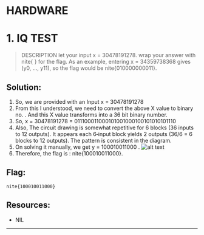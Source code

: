 # HARDWARE

# 1. IQ TEST
> DESCRIPTION
let your input x = 30478191278.
wrap your answer with nite{ } for the flag.
As an example, entering x = 34359738368 gives (y0, ..., y11), so the flag would be nite{010000000011}.

## Solution:
1. So, we are provided with an Input x = 30478191278
2. From this I understood, we need to convert the above X value to binary no. . And this X value transforms into a 36 bit binary number.
3. So, x = 30478191278 = 011100011000101001000100101010101110
4. Also, The circuit drawing is somewhat repetitive for 6 blocks (36 inputs to 12 outputs). It appears each 6‐input block yields 2 outputs (36/6 = 6 blocks to 12 outputs). The pattern is consistent in the diagram.
5. On solving it manually, we get  y = 100010011000 . 
![alt text](../Cryptonite-Taskphase/TaskPhase-2/Hardware/1.1.jpg)
6. Therefore, the flag is : nite{100010011000}.

## Flag:
```
nite{100010011000}
```

## Resources:
- NIL 

***


